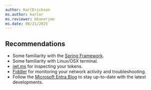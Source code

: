 ```yaml
---
author: KarlErickson
ms.author: karler
ms.reviewer: bbanerjee
ms.date: 08/21/2025
---
```


## Recommendations

- Some familiarity with the [Spring Framework](https://spring.io/).
- Some familiarity with Linux/OSX terminal.
- [jwt.ms](https://jwt.ms) for inspecting your tokens.
- [Fiddler](https://www.telerik.com/fiddler) for monitoring your network activity and troubleshooting.
- Follow the [Microsoft Entra Blog](https://techcommunity.microsoft.com/category/microsoft-entra/blog/microsoft-entra-blog) to stay up-to-date with the latest developments.
